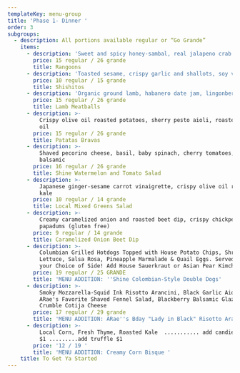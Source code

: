 ```yaml
---
templateKey: menu-group
title: 'Phase 1- Dinner '
order: 3
subgroups:
  - description: All portions available regular or “Go Grande”
    items:
      - description: 'Sweet and spicy honey-sambal, real jalapeno crab filling'
        price: 15 regular / 26 grande
        title: Rangoons
      - description: 'Toasted sesame, crispy garlic and shallots, soy vinaigrette'
        price: 10 regular / 15 grande
        title: Shishitos
      - description: 'Organic ground lamb, habanero date jam, lingonberry (gluten free)'
        price: 15 regular / 26 grande
        title: Lamb Meatballs
      - description: >-
          Crispy olive oil roasted potatoes, sherry pesto aioli, roasted garlic
          oil
        price: 15 regular / 26 grande
        title: Patatas Bravas
      - description: >-
          Shaved pecorino cheese, basil, baby spinach, cherry tomatoes, aged
          balsamic
        price: 16 regular / 26 grande
        title: Shine Watermelon and Tomato Salad
      - description: >-
          Japanese ginger-sesame carrot vinaigrette, crispy olive oil roasted
          kale
        price: 10 regular / 14 grande
        title: Local Mixed Greens Salad
      - description: >-
          Creamy caramelized onion and roasted beet dip, crispy chickpea
          papadums (gluten free)
        price: 9 regular / 14 grande
        title: Caramelized Onion Beet Dip
      - description: >-
          Columbian Grilled Hotdogs Topped with House Potato Chips, Shredded
          Lettuce, Salsa Rosa, Pineapple Marmalade & Quail Eggs. Served with
          your Choice of Side! Add House Sauerkraut or Asian Pear Kimchi for $2
        price: 19 regular / 25 GRANDE
        title: 'MENU ADDITION: ''Shine Colombian-Style Double Dogs'
      - description: >-
          Smoky Mozzarella-Squid Ink Risotto Arancini, Black Garlic Aioli,
          ARae's Favorite Shaved Fennel Salad, Blackberry Balsamic Glaze &
          Crumble Cotija Cheese 
        price: 17 regular / 29 grande
        title: 'MENU ADDITION: ARae''s Bday "Lady in Black" Risotto Arancini '
      - description: >-
          Local Corn, Fresh Thyme, Roasted Kale  ........... add candied bacon
          $1 .........add truffle $1 
        price: '12 / 19 '
        title: 'MENU ADDITION: Creamy Corn Bisque '
    title: To Get Ya Started
---
```


